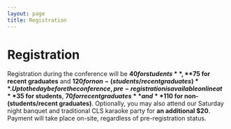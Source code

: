 ```yaml
---
layout: page
title: Registration
---
```


# Registration

Registration during the conference will be **$40 for students**, **$75 for recent graduates** and **$120 for non-(students/recent graduates)**. Up to the day before the conference, pre-registration is available online at **$35 for students**, **$70 for recent graduates** and **$110 for non-(students/recent graduates)**. Optionally, you may also attend our Saturday night banquet and traditional CLS karaoke party for **an additional $20**. Payment will take place on-site, regardless of pre-registration status.


<!-- Click [here](https://docs.google.com/forms/d/e/1FAIpQLSdRl1gcY_7bI4FJsEagxpVYDgUoVHP6qEvmyNp-9-9b33vxlg/viewform) for pre-registration! -->


<!-- <iframe
src="https://docs.google.com/forms/d/e/1FAIpQLScJfCgEXLjLABN2DM_ncL1Z-xqnfKli0l8giGjyS7F2Rn8ayA/viewform"
width="760"
height="300"
frameborder="0"
marginheight="0"
marginwidth="0">
Loading...
</iframe> -->
